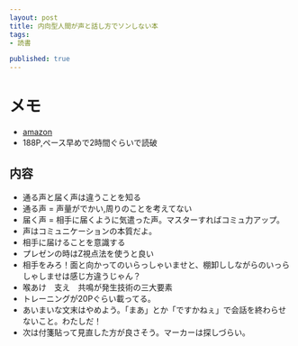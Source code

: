 ```yaml
---
layout: post
title: 内向型人間が声と話し方でソンしない本
tags:
- 読書

published: true
---
```


# メモ

* [amazon](https://www.amazon.co.jp/dp/4413230175)
* 188P,ペース早めで2時間ぐらいで読破
 
## 内容

* 通る声と届く声は違うことを知る
* 通る声 = 声量がでかい,周りのことを考えてない
* 届く声 = 相手に届くように気遣った声。マスターすればコミュ力アップ。
* 声はコミュニケーションの本質だよ。
* 相手に届けることを意識する
* プレゼンの時はZ視点法を使うと良い
* 相手をみろ！面と向かってのいらっしゃいませと、棚卸ししながらのいっらしゃしませは感じ方違うじゃん？
* 喉あけ　支え　共鳴が発生技術の三大要素
* トレーニングが20Pぐらい載ってる。
* あいまいな文末はやめよう。「まあ」とか「ですかねぇ」で会話を終わらせないこと。わたしだ！
* 次は付箋貼って見直した方が良さそう。マーカーは探しづらい。